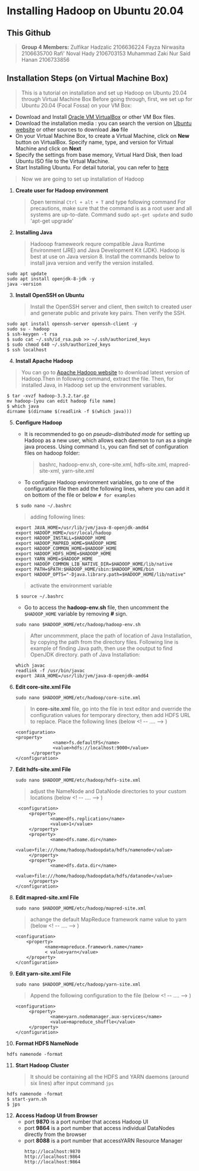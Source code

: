 # Installing Hadoop on Ubuntu 20.04

## This Github
> **Group 4 Members:**
> Zulfikar Hadzalic			        2106636224
> Fayza Nirwasita			          2106635700
> Rafi' Noval Hady		        	2106703153
> Muhammad Zaki Nur Said Hanan	2106733856

## Installation Steps (on Virtual Machine Box)
> This is a tutorial on installation and set up Hadoop on Ubuntu 20.04 through Virtual Machine Box
> Before going through, first, we set up for Ubuntu 20.04 (Focal Fossa) on your VM Box:
+ Download and Install [Oracle VM VirtualBox](https://www.oracle.com/id/virtualization/technologies/vm/downloads/virtualbox-downloads.html) or other VM Box files.
+ Download the installation media  : you can search the version on [Ubuntu website](https://releases.ubuntu.com/focal/) or other sources to download **.iso** file
+ On your Virtual Machine Box, to create a Virtual Machine, click on **New** button on VirtualBox. Specify name, type, and version for Virtual Machine and click on **Next**
+ Specify the settings from base memory, Virtual Hard Disk, then load Ubuntu ISO file to the Virtual Machine.
+ Start Installing Ubuntu. For detail tutorial, you can refer to [here](https://www.ktexperts.com/how-to-install-ubuntu-20-04-1-lts-on-windows-using-virtualbox/)
  
> Now we are going to set up installation of Hadoop
1. **Create user for Hadoop environment**
   > Open terminal `Ctrl + alt + T` and type following command
   > For precautions, make sure that the command is as a root user and all systems are up-to-date. Command sudo `apt-get update` and sudo 'apt-get upgrade'
3. **Installing Java**
   > Hadooop frameweork requre compatible Java Runtime Environment (JRE) and Java Development Kit (JDK). Hadoop is best at use on Java version 8. Install the commands below to install java version and verify the version installed. 
```
sudo apt update
sudo apt install openjdk-8-jdk -y
java -version
```
3. **Install OpenSSH on Ubuntu**
   > Install the OpenSSH server and client, then switch to created user and generate public and private key pairs. Then verify the SSH.
```
sudo apt install openssh-server openssh-client -y
sudo su - hadoop
$ ssh-keygen -t rsa
$ sudo cat ~/.ssh/id_rsa.pub >> ~/.ssh/authorized_keys
$ sudo chmod 640 ~/.ssh/authorized_keys
$ ssh localhost
```
4. **Install Apache Hadoop**
  > You can go to [Apache Hadoop website](https://hadoop.apache.org/releases.html) to download latest version of Hadoop.Then in following command, extract the file. Then, for installed Java, in Hadoop set up the environment variables.
```
$ tar -xvzf hadoop-3.3.2.tar.gz
mv hadoop-[you can edit hadoop file name]
$ which java
dirname $(dirname $(readlink -f $(which java)))
```
5. **Configure Hadoop**
   -  It is recommended to go on *pseudo-distributed mode* for setting up Hadoop as a new user, which allows each daemon to run as a single java process. Using command `ls`, you can find set of configuration files on hadoop folder:
      > bashrc, hadoop-env.sh, core-site.xml, hdfs-site.xml, mapred-site-xml, yarn-site.xml
   -  To configure Hadoop environment variables, go to one of the configuration file then add the following lines, where you can add it on bottom of the file or below `# for examples`
     ```
     $ sudo nano ~/.bashrc
     ```
     > adding following lines:
     ```
     export JAVA_HOME=/usr/lib/jvm/java-8-openjdk-amd64
     export HADOOP_HOME=/usr/local/hadoop
     export HADOOP_INSTALL=$HADOOP_HOME
     export HADOOP_MAPRED_HOME=$HADOOP_HOME
     export HADOOP_COMMON_HOME=$HADOOP_HOME
     export HADOOP_HDFS_HOME=$HADOOP_HOME
     export YARN_HOME=$HADOOP_HOME
     export HADOOP_COMMON_LIB_NATIVE_DIR=$HADOOP_HOME/lib/native
     export PATH=$PATH:$HADOOP_HOME/sbin:$HADOOP_HOME/bin
     export HADOOP_OPTS="-Djava.library.path=$HADOOP_HOME/lib/native"
     ```
      > activate the environment variable
     ```
     $ source ~/.bashrc
     ```
     -  Go to access the **hadoop-env.sh** file, then uncomment the `$HADOOP_HOME` variable by removing **#** sign. 
     ```
     sudo nano $HADOOP_HOME/etc/hadoop/hadoop-env.sh
     ```
    > After uncommment, place the path of location of Java Installation, by copying the path from the directory files. Following line is example of finding Java path, then use the ooutput to find OpenJDK directory. path of Java Installation:
     ```
     which javac
     readlink -f /usr/bin/javac
     export JAVA_HOME=/usr/lib/jvm/java-8-openjdk-amd64
     ```
6. **Edit core-site.xml File**
   ```
   sudo nano $HADOOP_HOME/etc/hadoop/core-site.xml
   ```
   > In **core-site.xml** file, go into the file in text editor and override the configuration values for temporary directory, then add HDFS URL to replace. Place the following lines (below <! -- .... --> )
   ```
   <configuration>
   <property>
                 <name>fs.defaultFS</name>
                 <value>hdfs://localhost:9000</value>
         </property>
   </configuration>
   ```
7. **Edit  hdfs-site.xml File**
   ```
   sudo nano $HADOOP_HOME/etc/hadoop/hdfs-site.xml
   ```
   >  adjust the NameNode and DataNode directories to your custom locations (below <! -- .... --> )
   ```
    <configuration>
        <property>
                <name>dfs.replication</name>
                <value>1</value>
        </property>
        <property>
                <name>dfs.name.dir</name>
                <value>file:///home/hadoop/hadoopdata/hdfs/namenode</value>
        </property>
        <property>
                <name>dfs.data.dir</name>
                <value>file:///home/hadoop/hadoopdata/hdfs/datanode</value>
        </property>
   </configuration>
   ```

8. **Edit mapred-site.xml File**
   ```
   sudo nano $HADOOP_HOME/etc/hadoop/mapred-site.xml
   ```
   >  achange the default MapReduce framework name value to yarn (below <! -- .... --> )
   ```
   <configuration>
       <property>
              <name>mapreduce.framework.name</name>
              < value>yarn</value>
       </property>
   </configuration>
   ```
9. **Edit yarn-site.xml File**
    ```
    sudo nano $HADOOP_HOME/etc/hadoop/yarn-site.xml
    ```
   >  Append the following configuration to the file (below <! -- .... --> )
   ```
   <configuration>
        <property>
                <name>yarn.nodemanager.aux-services</name>
                <value>mapreduce_shuffle</value>
        </property>
   </configuration>
   ```  
10. **Format HDFS NameNode**
```
hdfs namenode -format
```
11. **Start Hadoop Cluster**
    > It should be containing all the HDFS and YARN daemons (around six lines) after input command `jps`
```
hdfs namenode -format
$ start-yarn.sh
$ jps
```
12. **Access Hadoop UI from Browser**
    - port **9870** is a port number that access Hadoop UI
    - port **9864** is a port number that access individual DataNodes directly from the browser
    - port **8088** is a port number that accessYARN Resource Manager
      ```
      http://localhost:9870
      http://localhost:9864
      http://localhost:9864
      ```
